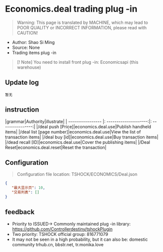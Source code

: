 # Economics.deal trading plug -in

> Warning: This page is translated by MACHINE, which may lead to POOR QUALITY or INCORRECT INFORMATION, please read with CAUTION!


- Author: Shao Si Ming
- Source: None
- Trading items plug -in

> [! Note]
> You need to install front plug -in: Economicsapi (this warehouse)

## Update log

```
暂无
```

## instruction

|grammar|Authority|illustrate|
| ----------------- |: ---------------------:|: ----------------:|
|/deal push [Price]|economics.deal.use|Publish handheld items|
|/deal list [page number]|economics.deal.use|View the list of transaction items|
|/deal buy [id]|economics.deal.use|Buy transaction items|
|/dead recall [ID]|economics.deal.use|Cover the publishing items|
|/Deal Reset|economics.deal.reset|Reset the transaction|

## Configuration
> Configuration file location: TSHOCK/ECONOMICS/Deal.json
```json
{
   "最大显示页": 10,
   "交易列表": []
}
```
## feedback
- Priority to ISSUED-> Commonly maintained plug -in library: https://github.com/Controllerdestiny/tshockPlugin
- Two priority: TSHOCK official group: 816771079
- It may not be seen in a high probability, but it can also be: domestic community trhub.cn, bbstr.net, tr.monika.love